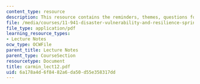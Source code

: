 ```yaml
---
content_type: resource
description: This resource contains the reminders, themes, questions for the course.
file: /media/courses/11-941-disaster-vulnerability-and-resilience-spring-2005/6a178a4d6f8482a6da50d55e358317dd_carmin_lect12.pdf
file_type: application/pdf
learning_resource_types:
- Lecture Notes
ocw_type: OCWFile
parent_title: Lecture Notes
parent_type: CourseSection
resourcetype: Document
title: carmin_lect12.pdf
uid: 6a178a4d-6f84-82a6-da50-d55e358317dd
---
```

